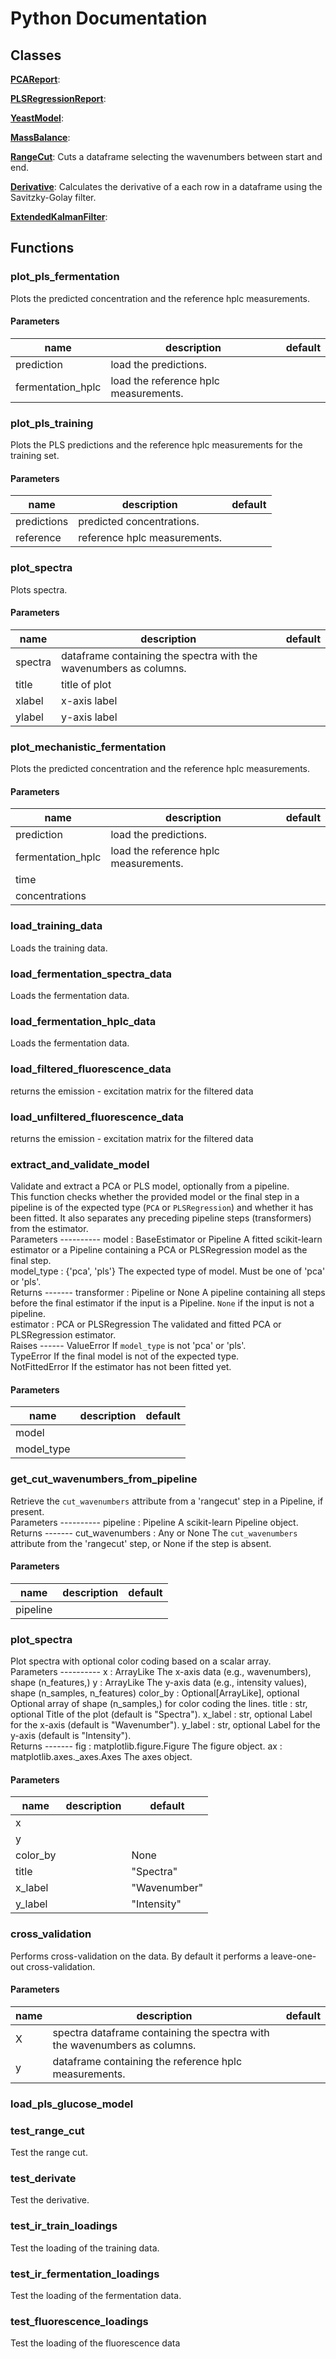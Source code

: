 # Python Documentation

## Classes

**[PCAReport](PCAReport.md)**: 

**[PLSRegressionReport](PLSRegressionReport.md)**: 

**[YeastModel](YeastModel.md)**: 

**[MassBalance](MassBalance.md)**: 

**[RangeCut](RangeCut.md)**: Cuts a dataframe selecting the wavenumbers between start and end. 

**[Derivative](Derivative.md)**: Calculates the derivative of a each row in a dataframe using the Savitzky-Golay filter. 

**[ExtendedKalmanFilter](ExtendedKalmanFilter.md)**: 


## Functions

### plot_pls_fermentation


Plots the predicted concentration and the reference hplc measurements. 
#### Parameters
name | description | default
--- | --- | ---
prediction | load the predictions. | 
fermentation_hplc | load the reference hplc measurements. | 





### plot_pls_training


Plots the PLS predictions and the reference hplc measurements for the training set. 
#### Parameters
name | description | default
--- | --- | ---
predictions | predicted concentrations. | 
reference | reference hplc measurements. | 





### plot_spectra


Plots spectra. 
#### Parameters
name | description | default
--- | --- | ---
spectra | dataframe containing the spectra with the wavenumbers as columns. | 
title | title of plot | 
xlabel | x-axis label | 
ylabel | y-axis label | 





### plot_mechanistic_fermentation


Plots the predicted concentration and the reference hplc measurements. 
#### Parameters
name | description | default
--- | --- | ---
prediction | load the predictions. | 
fermentation_hplc | load the reference hplc measurements. | 
time |  | 
concentrations |  | 





### load_training_data


Loads the training data. 




### load_fermentation_spectra_data


Loads the fermentation data. 




### load_fermentation_hplc_data


Loads the fermentation data. 




### load_filtered_fluorescence_data


returns the emission - excitation matrix for the filtered data 




### load_unfiltered_fluorescence_data


returns the emission - excitation matrix for the filtered data 




### extract_and_validate_model


Validate and extract a PCA or PLS model, optionally from a pipeline.   
This function checks whether the provided model or the final step in a pipeline is of the expected type (`PCA` or `PLSRegression`) and whether it has been fitted. It also separates any preceding pipeline steps (transformers) from the estimator.   
Parameters ---------- model : BaseEstimator or Pipeline A fitted scikit-learn estimator or a Pipeline containing a PCA or PLSRegression model as the final step.   
model_type : {'pca', 'pls'} The expected type of model. Must be one of 'pca' or 'pls'.   
Returns ------- transformer : Pipeline or None A pipeline containing all steps before the final estimator if the input is a Pipeline. `None` if the input is not a pipeline.   
estimator : PCA or PLSRegression The validated and fitted PCA or PLSRegression estimator.   
Raises ------ ValueError If `model_type` is not 'pca' or 'pls'.   
TypeError If the final model is not of the expected type.   
NotFittedError If the estimator has not been fitted yet. 
#### Parameters
name | description | default
--- | --- | ---
model |  | 
model_type |  | 





### get_cut_wavenumbers_from_pipeline


Retrieve the `cut_wavenumbers` attribute from a 'rangecut' step in a Pipeline, if present.   
Parameters ---------- pipeline : Pipeline A scikit-learn Pipeline object.   
Returns ------- cut_wavenumbers : Any or None The `cut_wavenumbers` attribute from the 'rangecut' step, or None if the step is absent. 
#### Parameters
name | description | default
--- | --- | ---
pipeline |  | 





### plot_spectra


Plot spectra with optional color coding based on a scalar array.   
Parameters ---------- x : ArrayLike The x-axis data (e.g., wavenumbers), shape (n_features,) y : ArrayLike The y-axis data (e.g., intensity values), shape (n_samples, n_features) color_by : Optional[ArrayLike], optional Optional array of shape (n_samples,) for color coding the lines. title : str, optional Title of the plot (default is "Spectra"). x_label : str, optional Label for the x-axis (default is "Wavenumber"). y_label : str, optional Label for the y-axis (default is "Intensity").   
Returns ------- fig : matplotlib.figure.Figure The figure object. ax : matplotlib.axes._axes.Axes The axes object. 
#### Parameters
name | description | default
--- | --- | ---
x |  | 
y |  | 
color_by |  | None
title |  | "Spectra"
x_label |  | "Wavenumber"
y_label |  | "Intensity"





### cross_validation


Performs cross-validation on the data. By default it performs a leave-one-out cross-validation. 
#### Parameters
name | description | default
--- | --- | ---
X | spectra dataframe containing the spectra with the wavenumbers as columns. | 
y | dataframe containing the reference hplc measurements. | 





### load_pls_glucose_model







### test_range_cut


Test the range cut. 




### test_derivate


Test the derivative. 




### test_ir_train_loadings


Test the loading of the training data. 




### test_ir_fermentation_loadings


Test the loading of the fermentation data. 




### test_fluorescence_loadings


Test the loading of the fluorescence data 



